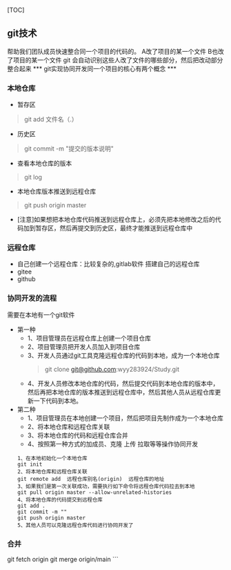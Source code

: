 [TOC]
## git技术
帮助我们团队成员快速整合同一个项目的代码的。
A改了项目的某一个文件
B也改了项目的某一个文件
git 会自动识别这些人改了文件的哪些部分，然后把改动部分整合起来
*** git实现协同开发同一个项目的核心有两个概念 ***
### 本地仓库
+ 暂存区    
> git  add   文件名（.）
+ 历史区
> git commit -m "提交的版本说明"
+ 查看本地仓库的版本
> git  log
+ 本地仓库版本推送到远程仓库
> git  push  origin  master
+ [注意]如果想把本地仓库代码推送到远程仓库上，必须先把本地修改之后的代码加到暂存区，然后再提交到历史区，最终才能推送到远程仓库中

### 远程仓库
+ 自己创建一个远程仓库：比较复杂的,gitlab软件 搭建自己的远程仓库
+ gitee
+ github
### 协同开发的流程
需要在本地有一个git软件
+ 第一种
    - 1、项目管理员在远程仓库上创建一个项目仓库
    - 2、项目管理员把开发人员加入到项目仓库
    - 3、开发人员通过git工具克隆远程仓库的代码到本地，成为一个本地仓库
        > git clone git@github.com:wyy283924/Study.git
    - 4、开发人员修改本地仓库的代码，然后提交代码到本地仓库的版本中，然后再把本地仓库的版本推送到远程仓库中，然后其他人员从远程仓库更新一下代码到本地。
+ 第二种
    - 1、项目管理员在本地创建一个项目，然后把项目先制作成为一个本地仓库
    - 2、将本地仓库和远程仓库关联
    - 3、将本地仓库的代码和远程仓库合并
    - 4、按照第一种方式的加成员、克隆 上传 拉取等等操作协同开发
    ```
    1、在本地初始化一个本地仓库
    git init
    2、将本地仓库和远程仓库关联
    git remote add  远程仓库别名(origin)  远程仓库的地址
    3、如果我们是第一次关联成功，需要执行如下命令将远程仓库代码拉去到本地
    git pull origin master --allow-unrelated-histories 
    4、将本地仓库的代码提交到远程仓库
    git add .
    git commit -m ""
    git push origin master
    5、其他人员可以克隆远程仓库代码进行协同开发了
### 合并
git fetch origin
git merge origin/main   ```